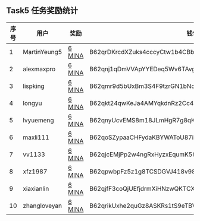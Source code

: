 ## Task5 任务奖励统计


| 序号| 用户          | 奖励                                                                                          | 钱包                                                     |
|-----|---------------|-----------------------------------------------------------------------------------------------|----------------------------------------------------------|
| 1   | MartinYeung5  | [6 MINA](https://minascan.io/mainnet/tx/5Jv4nAeeTpwd4vscfiBtjUH1vVExCqGYfyt6JqQuXvKeNyBjFPYJ) | B62qrDKrcdXZuks4cccyCtw1b4CBbrcpYFoEQs85pLVmRVUqwAFcakx  |
| 2   | alexmaxpro    | [6 MINA](https://minascan.io/mainnet/tx/5JuJ7xv2hFgpKBhpePsaUwmWq8PpucDjmYvjVPg6RKoJuxcZHqQQ) | B62qnj1qDmVVApYYEDeq5Wv6TAvgWZtnZhW9yEswD3h54umrrkrCheZ  |
| 3   | lispking      | [6 MINA](https://minascan.io/mainnet/tx/5JvAmeD8777uji79d3qz8mWNEaEbpmgKT2jwfXcYaBrV5nDkB4Kt) | B62qmr9d5bUxBm3S4F9tzrGN1bNdnBEAkdqFhFvJiw5X3oeQZeZMZYP  |
| 4   | longyu        | [6 MINA](https://minascan.io/mainnet/tx/5Jtw7z6s5en8SVKSKM7rSFBB9ELSopjUGc537e15zPeur1CYR77t) | B62qkt24qwKeJa4AMYqkdnRz2Cc49DW6XrUk5eyFeyATR1QoykiMcbC  |
| 5   | lvyuemeng     | [6 MINA](https://minascan.io/mainnet/tx/5JvDkVULmFRkr5P9gNzJ3xu1eKg1vZ5JBqtt76tuiKJa6XMYqd8k) | B62qnyUcvEMS8m18JLmHgR7g8qKuK7Bf1PgFAGyctQt4RpZcfaTaRNo  |
| 6   | maxli111      | [6 MINA](https://minascan.io/mainnet/tx/5JtZJtBJKWg5b8Wnnn3Swa4AEwQ6RGnfgaM2rdp5DeXvTDs4e8g6) | B62qoSZypaaCHFydaKBYWAToU87iV7jRrUJ1TdHzwSx85GSfYo5CjY1  |
| 7   | vv1133        | [6 MINA](https://minascan.io/mainnet/tx/5JtenGezY5bokxNPiHe83fb39482cFsXjR1R5HiaDhKfHUcMCcbM) | B62qjcEMjPp2w4ngRxHyzxEqumK58nXKVpjZpPk8HF9f2fLY5GvbEFS  |
| 8   | xfz1987       | [6 MINA](https://minascan.io/mainnet/tx/5JuonEaGqGR92o379a4XhHJXkFtZvTGmawahZ51khXz4B6kfSo42) | B62qpwbpFz5z1g8TCSDGVJ418v98ob7m4VE3vcgm1XtQrgLVGin28af  |
| 9   | xiaxianlin    | [6 MINA](https://minascan.io/mainnet/tx/5JtguvrqxQswuXCsdeHmzrQfE9ihqGx1Stoct5U3A3vDEb7KJXnb) | B62qjfF3coQjUEfjdrmXiHNzwQKTCXQgyeLNCBGHSSozV6ebLp9iBoB  |
| 10  | zhangloveyan  | [6 MINA](https://minascan.io/mainnet/tx/5Ju5pSVhYW7KRW1248r7MRARUUs2x2xedzKsMYoyuMcT8bgHCUVn) | B62qrikUxhe2quGz8ASKRs1tS9eTBVEwD6Wo4z4uRDSEET8NG7LBLu7  |
